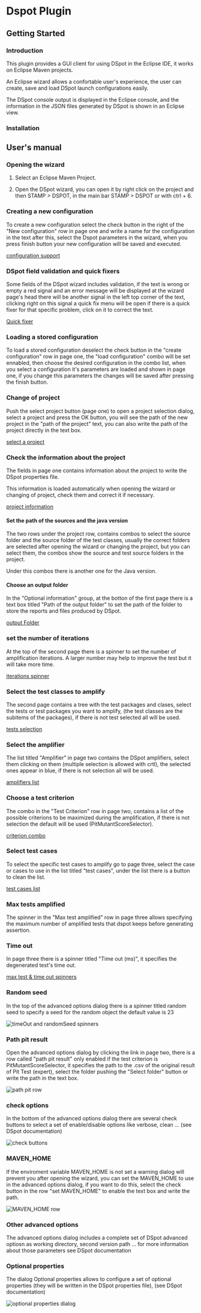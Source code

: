 # Dspot Plugin 

## Getting Started

### Introduction

This plugin provides a GUI client for using DSpot in the Eclipse IDE,
it works on Eclipse Maven projects.

An Eclipse wizard allows a confortable user's experience, the user can
create, save and load DSpot launch configurations easily.

The DSpot console output is displayed in the Eclipse console, 
and the information in the JSON files generated by DSpot is shown in an Eclipse view.

### Installation

## User's manual

### Opening the wizard

1. Select an Eclipse Maven Project.

2. Open the DSpot wizard, you can open it by right click on the project and then STAMP > DSPOT,
in the main bar STAMP > DSPOT or with ctrl + 6.

### Creating a new configuration

To create a new configuration select the check button in the right of the "New configuration" row in page one and write a name for the configuration in the text
after this, select the Dspot parameters in the wizard, when you press finish button your new configuration will be saved and executed.

[configuration support](images/loadConfiguration.png)

### DSpot field validation and quick fixers

Some fields of the DSpot wizard includes validation, if the text is wrong or empty a red signal and an error message will be displayed at the wizard page's head
there will be another signal in the left top corner of the text, clicking right on this signal a quick fix menu will be open if there is a quick fixer for that 
specific problem, click on it to correct the text.

[Quick fixer](images/DSpotValidation.png)

### Loading a stored configuration

To load a stored configuration deselect the check button in the "create configuration" row in page one, the "load configuration" combo will be set ennabled,
then choose the desired configuration in the combo list, when you select a configuration it's parameters are loaded and shown in page one,
if you change this parameters the changes will be saved after pressing the finish button.

### Change of project

Push the select project button (page one) to open a project selection dialog, select a project and press the OK button,
you will see the path of the new project in the "path of the project" text, you can also write the path of the project directly in the text box.

[ select a project](images/selectProject.png)

### Check the information about the project

The fields in page one contains information about the project to write the DSpot properties file.

This information is loaded automatically when opening the wizard or changing of project, check them and correct it if necessary.

[ project information](images/projectInformation.png)

#### Set the path of the sources and the java version

The two rows under the project row, contains combos to select the source folder and the source folder of the test classes, usually the correct
folders are selected after opening the wizard or changing the project, but you can select them, the combos show the source and test source folders
in the project.

Under this combos there is another one for the Java version.

#### Choose an output folder

In the "Optional information" group, at the botton of the first page there is a text box titled "Path of the output folder" to set the path of the folder
to store the reports and files produced by DSpot.

[output Folder](images/outputFolder.png)

### set the number of iterations

At the top of the second page there is a spinner to set the number of amplification iterations. A larger number may help to improve the test but
it will take more time.

[iterations spinner](images/iterations.png)

### Select the test classes to amplify 

The second page contains a tree with the test packages and clases, select the tests or test packages you want to amplify, (the test classes are the subitems of the packages), if there is not test selected all will be used.

[tests selection](images/tests.png)
  
### Select the amplifier

The list titled "Amplifier" in page two contains the DSpot amplifiers, select them clicking on them (multiple selection is allowed with crtl),
the selected ones appear in blue, if there is not selection all will be used.

[amplifiers list](images/amplifiers.png)

### Choose a test criterion

The combo in the "Test Criterion" row in page two, contains a list of the possible criterions to be maximized during the amplification,
if there is not selection the default will be used (PitMutantScoreSelector).

[criterion combo](images/criterion.png)

### Select test cases

To select the specific test cases to amplify go to page three, select the case or cases to use in the list titled "test cases", 
under the list there is a button to clean the list. 

[test cases list](images/cases.png)

### Max tests amplified

The spinner in the "Max test amplified" row in page three allows specifying the maximum number of amplified tests that dspot keeps before generating assertion.

### Time out

In page three there is a spinner titled "Time out (ms)", it specifies the degenerated test's time out.

[max test & time out spinners](images/maxAndTimeSpinners.png)

### Random seed

In the top of the advanced options dialog there is a spinner titled random seed to specify a seed for the random object the default value is 23

![timeOut and randomSeed spinners](images/randomSeed.png)

### Path pit result

Open the advanced options dialog by clicking the link in page two, there is a row called "path pit result" 
only enabled if the test criterion is PitMutantScoreSelector, it specifies the path to the .csv of the original result of Pit Test (expert),
select the folder pushing the "Select folder" button or write the path in the text box.

![path pit row](images/pit.png)

### check options

In the bottom of the advanced options dialog there are several check buttons to select a set of enable/disable options like verbose, clean ... (see DSpot documentation)

![check buttons](images/buttons.png)

### MAVEN_HOME

If the enviroment variable MAVEN_HOME is not set a warning dialog will prevent you after opening the wizard, you can set the MAVEN_HOME to use
in the advanced options dialog, if you want to do this, select the check button in the row "set MAVEN_HOME" to enable the text box and write the path.

![MAVEN_HOME row](images/mavenHome.png)

### Other advanced options

The advanced options dialog includes a complete set of DSpot advanced optiosn as working directory, second version path ...
for more information about those parameters see DSpot documentation

### Optional properties

The dialog Optional properties allows to configure a set of optional properties (they will be written in the DSpot properties file), (see DSpot documentation)

![optional properties dialog](images/optionalDialog.png)



